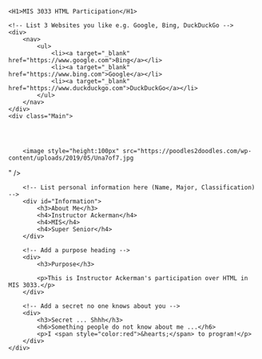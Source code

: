 <!DOCTYPE html>
<html>

<head>
    <meta charset='utf-8'>
    <title>HTML Participation</title>
    <link rel="stylesheet" href="StyleSheet1.css">

</head>


<body>

    <H1>MIS 3033 HTML Participation</H1>

    <!-- List 3 Websites you like e.g. Google, Bing, DuckDuckGo -->
    <div>
        <nav>
            <ul>
                <li><a target="_blank" href="https://www.google.com">Bing</a></li>
                <li><a target="_blank" href="https://www.bing.com">Google</a></li>
                <li><a target="_blank" href="https://www.duckduckgo.com">DuckDuckGo</a></li>
            </ul>
        </nav>
    </div>
    <div class="Main">




        <image style="height:100px" src="https://poodles2doodles.com/wp-content/uploads/2019/05/Una7of7.jpg
" />

        <!-- List personal information here (Name, Major, Classification) -->
        <div id="Information">
            <h3>About Me</h3>
            <h4>Instructor Ackerman</h4>
            <h4>MIS</h4>
            <h4>Super Senior</h4>
        </div>

        <!-- Add a purpose heading -->
        <div>
            <h3>Purpose</h3>

            <p>This is Instructor Ackerman's participation over HTML in MIS 3033.</p>
        </div>

        <!-- Add a secret no one knows about you -->
        <div>
            <h3>Secret ... Shhh</h3>
            <h6>Something people do not know about me ...</h6>
            <p>I <span style="color:red">&hearts;</span> to program!</p>
        </div>
    </div>
</body>

</html>
